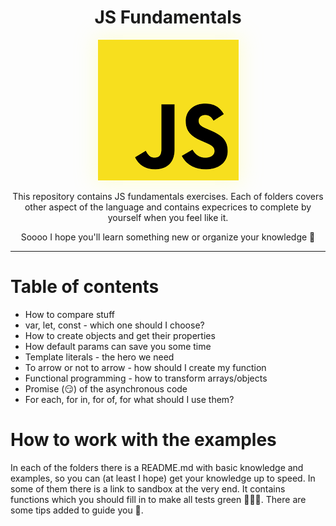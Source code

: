 <div align="center">
    <h1>JS Fundamentals</h1>
    <img src="./images.png" style="margin: auto; box-shadow: 0px 0px 29px 5px rgba(252,255,161,0.39);" />
    <p>This repository contains JS fundamentals exercises. Each of folders covers other aspect of the language and contains expecrices to complete by yourself when you feel like it.</p>
    <p>Soooo I hope you'll learn something new or organize your knowledge 🙈</p>
    <hr/>
</div>

# Table of contents

- How to compare stuff
- var, let, const - which one should I choose?
- How to create objects and get their properties
- How default params can save you some time
- Template literals - the hero we need
- To arrow or not to arrow - how should I create my function
- Functional programming - how to transform arrays/objects
- Promise (😏) of the asynchronous code 
- For each, for in, for of, for what should I use them?

# How to work with the examples

In each of the folders there is a README.md with basic knowledge and examples, so you can (at least I hope) get your knowledge up to speed. In some of them there is a link to sandbox at the very end. It contains functions which you should fill in to make all tests green 💚💚💚. There are some tips added to guide you 🐨.